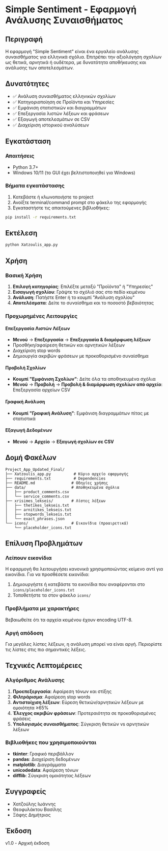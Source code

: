 # Simple Sentiment - Εφαρμογή Ανάλυσης Συναισθήματος

## Περιγραφή
Η εφαρμογή "Simple Sentiment" είναι ένα εργαλείο ανάλυσης συναισθήματος για ελληνικά σχόλια. Επιτρέπει την αξιολόγηση σχολίων ως θετικά, αρνητικά ή ουδέτερα, με δυνατότητα αποθήκευσης και ανάλυσης των αποτελεσμάτων.

## Δυνατότητες
- ✅ Ανάλυση συναισθήματος ελληνικών σχολίων
- ✅ Κατηγοριοποίηση σε Προϊόντα και Υπηρεσίες
- ✅ Εμφάνιση στατιστικών και διαγραμμάτων
- ✅ Επεξεργασία λιστών λέξεων και φράσεων
- ✅ Εξαγωγή αποτελεσμάτων σε CSV
- ✅ Διαχείριση ιστορικού αναλύσεων

## Εγκατάσταση

### Απαιτήσεις
- Python 3.7+
- Windows 10/11 (το GUI έχει βελτιστοποιηθεί για Windows)

### Βήματα εγκατάστασης
1. Κατεβάστε ή κλωνοποιήστε το project
2. Ανοίξτε terminal/command prompt στο φάκελο της εφαρμογής
3. Εγκαταστήστε τις απαιτούμενες βιβλιοθήκες:
```bash
pip install -r requirements.txt
```

## Εκτέλεση
```bash
python Xatzoulis_app.py
```

## Χρήση

### Βασική Χρήση
1. **Επιλογή κατηγορίας**: Επιλέξτε μεταξύ "Προϊόντα" ή "Υπηρεσίες"
2. **Εισαγωγή σχολίου**: Γράψτε το σχόλιό σας στο πεδίο κειμένου
3. **Ανάλυση**: Πατήστε Enter ή το κουμπί "Ανάλυση σχολίου"
4. **Αποτελέσματα**: Δείτε το συναίσθημα και το ποσοστό βεβαιότητας

### Προχωρημένες Λειτουργίες

#### Επεξεργασία Λιστών Λέξεων
- **Μενού** → **Επεξεργασία** → **Επεξεργασία & διαμόρφωση λέξεων**
- Προσθήκη/αφαίρεση θετικών και αρνητικών λέξεων
- Διαχείριση stop words
- Δημιουργία ακριβών φράσεων με προκαθορισμένο συναίσθημα

#### Προβολή Σχολίων
- **Κουμπί "Εμφάνιση Σχολίων"**: Δείτε όλα τα αποθηκευμένα σχόλια
- **Μενού** → **Προβολή** → **Προβολή & διαμόρφωση σχολίων από αρχείο**: Επεξεργασία αρχείων CSV

#### Γραφική Ανάλυση
- **Κουμπί "Γραφική Ανάλυση"**: Εμφάνιση διαγραμμάτων πίτας με στατιστικά

#### Εξαγωγή Δεδομένων
- **Μενού** → **Αρχείο** → **Εξαγωγή σχολίων σε CSV**

## Δομή Φακέλων
```
Project_App_Updated_Final/
├── Xatzoulis_app.py          # Κύριο αρχείο εφαρμογής
├── requirements.txt          # Dependencies
├── README.md                # Οδηγίες χρήσης
├── data/                    # Αποθηκευμένα σχόλια
│   ├── product_comments.csv
│   └── service_comments.csv
├── xrisimes_lekseis/        # Λίστες λέξεων
│   ├── thetikes_lekseis.txt
│   ├── arnitikes_lekseis.txt
│   ├── stopwords_lekseis.txt
│   └── exact_phrases.json
└── icons/                   # Εικονίδια (προαιρετικά)
    └── placeholder_icons.txt
```

## Επίλυση Προβλημάτων

### Λείπουν εικονίδια
Η εφαρμογή θα λειτουργήσει κανονικά χρησιμοποιώντας κείμενο αντί για εικονίδια. Για να προσθέσετε εικονίδια:
1. Δημιουργήστε ή κατεβάστε τα εικονίδια που αναφέρονται στο `icons/placeholder_icons.txt`
2. Τοποθετήστε τα στον φάκελο `icons/`

### Προβλήματα με χαρακτήρες
Βεβαιωθείτε ότι τα αρχεία κειμένου έχουν encoding UTF-8.

### Αργή απόδοση
Για μεγάλες λίστες λέξεων, η ανάλυση μπορεί να είναι αργή. Περιορίστε τις λίστες στις πιο σημαντικές λέξεις.

## Τεχνικές Λεπτομέρειες

### Αλγόριθμος Ανάλυσης
1. **Προεπεξεργασία**: Αφαίρεση τόνων και στίξης
2. **Φιλτράρισμα**: Αφαίρεση stop words
3. **Αντιστοίχιση λέξεων**: Εύρεση θετικών/αρνητικών λέξεων με ομοιότητα ≥65%
4. **Έλεγχος ακριβών φράσεων**: Προτεραιότητα σε προκαθορισμένες φράσεις
5. **Υπολογισμός συναισθήματος**: Σύγκριση θετικών vs αρνητικών λέξεων

### Βιβλιοθήκες που χρησιμοποιούνται
- **tkinter**: Γραφικό περιβάλλον
- **pandas**: Διαχείριση δεδομένων  
- **matplotlib**: Διαγράμματα
- **unicodedata**: Αφαίρεση τόνων
- **difflib**: Σύγκριση ομοιότητας λέξεων

## Συγγραφείς
- Χατζούλης Ιωάννης
- Θεοφυλάκτου Βασίλης  
- Ξάφης Δημήτριος

## Έκδοση
v1.0 - Αρχική έκδοση 